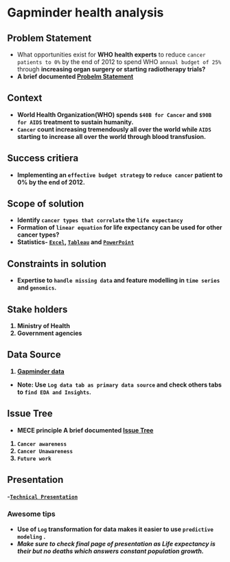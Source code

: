 # Gapminder health analysis 

## Problem Statement 
- What opportunities exist for <b>WHO health experts</b> to reduce `cancer patients to 0%` by the end of 2012 to spend WHO `annual budget of 25% `through <b>increasing organ surgery or starting radiotherapy trials<b>?  
- A brief documented [Probelm Statement](https://github.com/monisha-anila/Springboard-India/blob/master/Capstone%201/Capstone%20Problem%20Statement%20%5BMonisha%20Anila%5D.pdf)

## Context
- World Health Organization(WHO) spends `$40B for Cancer` and `$90B for AIDS` treatment to sustain <b>humanity</b>. 
- `Cancer` count <b>increasing tremendously</b> all over the world while `AIDS` starting to increase all over the world through <b>blood transfusion</b>.

## Success critiera 
- Implementing an `effective budget strategy` to `reduce cancer` patient to 0% by the end of <b>2012</b>.


## Scope of solution 
- Identify `cancer types that correlate` the `life expectancy`
- Formation of `linear equation` for <b>life expectancy</b> can be used for other cancer types?
- Statistics- [`Excel`](https://github.com/monisha-anila/Springboard-India/blob/master/Capstone%201/Gap%20minder%20health.xlsx), [`Tableau`](https://public.tableau.com/profile/monisha.anila#!/vizhome/Capstone1save/Dashboard1) and [`PowerPoint`](https://github.com/monisha-anila/Springboard-India/blob/master/Capstone%201/Capstone%20one%20Statistics%20Slides%20%5BMonisha%20Anila%5D.pdf)


## Constraints in solution 
- Expertise to `handle missing data` and <b>feature modelling</b> in `time series` and `genomics`.


## Stake holders
1. <b>Ministry of Health </b>
2. <b>Government agencies</b>


## Data Source 
1. [Gapminder data](https://github.com/monisha-anila/Springboard-India/blob/master/Capstone%201/Gap%20minder%20health.xlsx)
- Note: Use `Log data tab as primary data source` and check others tabs to `find EDA and Insights`. 

## Issue Tree 
- <b>MECE principle </b> A brief documented [Issue Tree](https://github.com/monisha-anila/Springboard-India/blob/master/Capstone%201/Capstone%20Issue%20Tree%20%5BMonisha%20Anila%5D.pdf)
1. `Cancer awareness`
2. `Cancer Unawareness`
3. `Future work`

## Presentation
-[`Technical Presentation`](https://github.com/monisha-anila/Springboard-India/blob/master/Capstone%201/Capstone%20one%20Technical%20%5BMonisha%20Anila%5D.pdf)

### Awesome tips
- Use of `Log` transformation for data makes it easier to use `predictive modeling` .
- <i>Make sure to check final page of presentation as Life expectancy is their but no deaths which answers constant population growth.</i>

